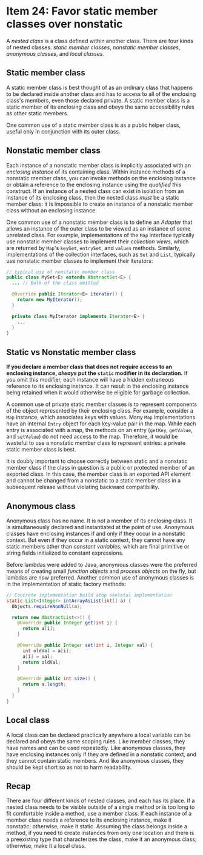 # Item 24: Favor static member classes over nonstatic

A _nested class_ is a class defined within another class. There are four kinds of nested classes: _static member classes_, _nonstatic member classes_, _anonymous classes_, and _local classes_.

## Static member class

A static member class is best thought of as an ordinary class that happens to be declared inside another class and has to access to all of the enclosing class's members, even those declared private. A static member class is a static member of its enclosing class and obeys the same accessibility rules as other static members.

One common use of a static member class is as a public helper class, useful only in conjunction with its outer class.

## Nonstatic member class

Each instance of a nonstatic member class is implicitly associated with an _enclosing instance_ of its containing class. Within instance methods of a nonstatic member class, you can invoke methods on the enclosing instance or obtain a reference to the enclosing instance using the _qualified this_ construct. If an instance of a nested class can exist in isolation from an instance of its enclosing class, then the nested class _must_ be a static member class: it is impossible to create an instance of a nonstatic member class without an enclosing instance.

One common use of a nonstatic member class is to define an _Adapter_ that allows an instance of the outer class to be viewed as an instance of some unrelated class. For example, implementations of the `Map` interface typically use nonstatic member classes to implement their _collection views_, which are returned by `Map`'s `keySet`, `entrySet`, and `values` methods. Similarly, implementations of the collection interfaces, such as `Set` and `List`, typically use nonstatic member classes to implement their iterators:

```java
// typical use of nonstatic member class
public class MySet<E> extends AbstractSet<E> {
  ... // Bulk of the class omitted

  @Override public Iterator<E> iterator() {
    return new MyIterator();
  }

  private class MyIterator implements Iterator<E> {
    ...
  }
}
```

## Static vs Nonstatic member class

__If you declare a member class that does not require access to an enclosing instance, _always_ put the `static` modifier in its declaration.__ If you omit this modifier, each instance will have a hidden extraneous reference to its enclosing instance. It can result in the enclosing instance being retained when it would otherwise be eligible for garbage collection.

A common use of private static member classes is to represent components of the object represented by their enclosing class. For example, consider a `Map` instance, which associates keys with values. Many `Map` implementations have an internal `Entry` object for each key-value pair in the map. While each entry is associated with a map, the methods on an entry (`getKey`, `getValue`, and `setValue`) do not need access to the map. Therefore, it would be wasteful to use a nonstatic member class to represent entries: a private static member class is best.

It is doubly important to choose correctly between static and a nonstatic member class if the class in question is a public or protected member of an exported class. In this case, the member class is an exported API element and cannot be changed from a nonstatic to a static member class in a subsequent release without violating backward compatibility.

## Anonymous class

Anonymous class has no name. It is not a member of its enclosing class. It is simultaneously declared and instantiated at the point of use. Anonymous classes have enclosing instances if and only if they occur in a nonstatic context. But even if they occur in a static context, they cannot have any static members other than _constant variables_, which are final primitive or string fields initialized to constant expressions.

Before lambdas were added to Java, anonymous classes were the preferred means of creating small _function objects_ and _process objects_ on the fly, but lambdas are now preferred. Another common use of anonymous classes is in the implementation of static factory methods:

```java
// Concrete implementation build atop skeletal implementation
static List<Integer> intArrayAsList(int[] a) {
  Objects.requireNonNull(a);

  return new AbstractList<>() {
    @Override public Integer get(int i) {
      return a[i];
    }

    @Override public Integer set(int i, Integer val) {
      int oldVal = a[i];
      a[i] = val;
      return oldVal;
    }

    @Override public int size() {
      return a.length;
    }
  }
}
```

## Local class

A local class can be declared practically anywhere a local variable can be declared and obeys the same scoping rules. Like member classes, they have names and can be used repeatedly. Like anonymous classes, they have enclosing instances only if they are defined in a nonstatic context, and they cannot contain static members. And like anonymous classes, they should be kept short so as not to harm readability.

## Recap

There are four different kinds of nested classes, and each has its place. If a nested class needs to be visible outside of a single method or is too long to fit comfortable inside a method, use a member class. If each instance of a member class needs a reference to its enclosing instance, make it nonstatic; otherwise, make it static. Assuming the class belongs inside a method, if you need to create instances from only one location and there is a preexisting type that characterizes the class, make it an anonymous class; otherwise, make it a local class.
